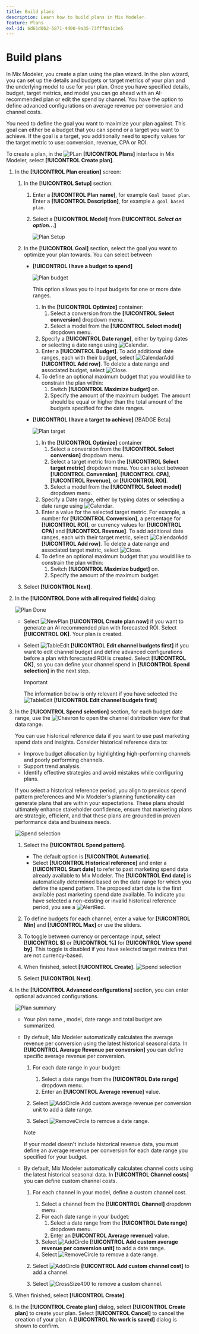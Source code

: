 ```yaml
---
title: Build plans
description: Learn how to build plans in Mix Modeler.
feature: Plans
exl-id: 6d61d0b2-5871-4d00-9a35-73fff0a1c3e5
---
```


# Build plans

In Mix Modeler, you create a plan using the plan wizard. In the plan wizard, you can set up the details and budgets or target metrics of your plan and the underlying model to use for your plan. Once you have specified details, budget, target metrics, and model you can go ahead with an AI-recommended plan or edit the spend by channel. You have the option to define advanced configurations on average revenue per conversion and channel costs. 

You need to define the goal you want to maximize your plan against. This goal can either be a budget that you can spend or a target you want to achieve. If the goal is a target, you additionally need to specify values for the target metric to use: conversion, revenue, CPA or ROI. 

To create a plan, in the ![PLan](/help/assets/icons/FileChart.svg) **[!UICONTROL Plans]** interface in Mix Modeler, select **[!UICONTROL Create plan]**.


1. In the **[!UICONTROL Plan creation]** screen:

   1. In the **[!UICONTROL Setup]** section:

      1. Enter a **[!UICONTROL Plan name]**, for example `Goal based plan`. Enter a **[!UICONTROL Description]**, for example `A goal based plan`.
      1. Select a **[!UICONTROL Model]** from **[!UICONTROL _Select an option.._.]**

         ![Plan Setup](/help/assets/plan-setup.png)

   1. In the **[!UICONTROL Goal]** section, select the goal you want to optimize your plan towards. You can select between

         * **[!UICONTROL I have a budget to spend]**

           ![Plan budget](../assets/plan-budget.png)

            This option allows you to input budgets for one or more date ranges. 

            1. In the **[!UICONTROL Optimize]** container:
               1. Select a conversion from the **[!UICONTROL Select conversion]** dropdown menu.
               1. Select a model from the **[!UICONTROL Select model]** dropdown menu.
            1. Specify a **[!UICONTROL Date range]**, either by typing dates or selecting a date range using ![Calendar](/help/assets/icons/Calendar.svg).
            1. Enter a **[!UICONTROL Budget]**.
               To add additional date ranges, each with their budget, select ![CalendarAdd](/help/assets/icons/CalendarAdd.svg) **[!UICONTROL Add row]**.
               To delete a date range and associated budget, select ![Close](/help/assets/icons/Close.svg).
            1. To define an optional maximum budget that you would like to constrain the plan within:
               1. Switch **[!UICONTROL Maximize budget]** on.
               1. Specify the amount of the maximum budget. The amount should be equal or higher than the total amount of the budgets specified for the date ranges.


         * **[!UICONTROL I have a target to achieve]** [!BADGE Beta]

           ![Plan target](../assets/plan-target.png)

            1. In the **[!UICONTROL Optimize]** container
               1. Select a conversion from the **[!UICONTROL Select conversion]** dropdown menu.
               1. Select a target metric from the **[!UICONTROL Select target metric]** dropdown menu. You can select between **[!UICONTROL Conversion]**, **[!UICONTROL CPA]**, **[!UICONTROL Revenue]**, or **[!UICONTROL ROI]**.
               1. Select a model from the **[!UICONTROL Select model]** dropdown menu.
            1. Specify a Date range, either by typing dates or selecting a date range using ![Calendar](/help/assets/icons/Calendar.svg).
            1. Enter a value for the selected target metric. For example, a number for **[!UICONTROL Conversion]**, a percentage for **[!UICONTROL ROI]**, or currency values for **[!UICONTROL CPA]** and **[!UICONTROL Revenue]**.
               To add additional date ranges, each with their target metric, select ![CalendarAdd](/help/assets/icons/CalendarAdd.svg) **[!UICONTROL Add row]**.
               To delete a date range and associated target metric, select ![Close](/help/assets/icons/Close.svg).
            1. To define an optional maximum budget that you would like to constrain the plan within:
               1. Switch **[!UICONTROL Maximize budget]** on.
               1. Specify the amount of the maximum budget.


   1. Select **[!UICONTROL Next]**.

1. In the **[!UICONTROL Done with all required fields]** dialog:

    ![Plan Done](/help/assets/plan-done-required-fields.png)

    * Select ![NewPlan](/help/assets/icons/NewPlan.svg) **[!UICONTROL Create plan now]** if you want to generate an AI recommended plan with forecasted ROI. Select **[!UICONTROL OK]**. Your plan is created. 

   



    * Select ![TableEdit](/help/assets/icons/TableEdit.svg) **[!UICONTROL Edit channel budgets first]** if you want to edit channel budget and define advanced configurations before a plan with forecasted ROI is created.  Select **[!UICONTROL OK]**, so you can define your channel spend in **[!UICONTROL Spend selection]** in the next step.

    
      >[!IMPORTANT]
      >
      >The information below is only relevant if you have selected the ![TableEdit](/help/assets/icons/TableEdit.svg) **[!UICONTROL Edit channel budgets first]**


1. In the **[!UICONTROL Spend selection]** section, for each budget date range, use the ![Chevron](/help/assets/icons/ChevronRight.svg) to open the channel distribution view for that data range.

    You can use historical reference data if you want to use past marketing spend data and insights. Consider historical reference data to:

    * Improve budget allocation by highlighting high-performing channels and poorly performing channels.
    * Support trend analysis. 
    * Identify effective strategies and avoid mistakes while configuring plans. 
    
    If you select a historical reference period, you align to previous spend pattern preferences and Mix Modeler's planning functionality can generate plans that are within your expectations. These plans should ultimately enhance stakeholder confidence, ensure that marketing plans are strategic, efficient, and that these plans are grounded in proven performance data and business needs.

    ![Spend selection](/help/assets/plan-spend-selection.png)

    1. Select the **[!UICONTROL Spend pattern]**. 
 
       * The default option is **[!UICONTROL Automatic]**. 
       * Select **[!UICONTROL Historical reference]** and enter a **[!UICONTROL Start date]** to refer to past marketing spend data already available to Mix Modeler. The **[!UICONTROL End date]** is automatically determined based on the date range for which you define the spend pattern. The proposed start date is the first available past marketing spend date available. To indicate you have selected a non-existing or invalid historical reference period, you see a ![AlertRed](/help/assets/icons/AlertRed.svg).

    1. To define budgets for each channel, enter a value for **[!UICONTROL Min]** and **[!UICONTROL Max]** or use the sliders.

    1. To toggle between currency or percentage input, select **[!UICONTROL $]** or **[!UICONTROL %]** for **[!UICONTROL View spend by]**. This toggle is disabled if you have selected target metrics that are not currency-based.

    1. When finished, select **[!UICONTROL Create]**. 
       ![Spend selection](/help/assets/plan-spend-selection.png)

    1. Select **[!UICONTROL Next]**.


   
1. In the **[!UICONTROL Advanced configurations]** section, you can enter optional advanced configurations.

   ![Plan summary](../assets/plan-advanced-configurations.png)

   * Your plan name , model, date range and total budget are summarized.

   * By default, Mix Modeler automatically calculates the average revenue per conversion using the latest historical seasonal data. In **[!UICONTROL Average Revenue per conversion]** you can define specific average revenue per conversion.

     1. For each date range in your budget:
   
        1. Select a date range from the **[!UICONTROL Date range]** dropdown menu.
        1. Enter an **[!UICONTROL Average revenue]** value.
   
     1. Select ![AddCircle](/help/assets/icons/AddCircle.svg) Add custom average revenue per conversion unit to add a date range.
     1. Select ![RemoveCircle](/help/assets/icons/RemoveCircle.svg) to remove a date range.

     >[!NOTE]
     >
     >If your model doesn't include historical revenue data, you must define an average revenue per conversion for each date range you specified for your budget.
     >

   * By default, Mix Modeler automatically calculates channel costs using the latest historical seasonal data. In **[!UICONTROL Channel costs]** you can define custom channel costs.

     1. For each channel in your model, define a custom channel cost.

        1. Select a channel from the **[!UICONTROL Channel]** dropdown menu.
        1. For each date range in your budget:   
           1. Select a date range from the **[!UICONTROL Date range]** dropdown menu.
           1. Enter an **[!UICONTROL Average revenue]** value.
        1. Select ![AddCircle](/help/assets/icons/AddCircle.svg) **[!UICONTROL Add custom average revenue per conversion unit]** to add a date range.
        1. Select ![RemoveCircle](/help/assets/icons/RemoveCircle.svg) to remove a date range.

     1. Select ![AddCircle](/help/assets/icons/AddCircle.svg) **[!UICONTROL Add custom channel cost]** to add a channel.
     1. Select ![CrossSize400](/help/assets/icons/CrossSize400.svg) to remove a custom channel.

        
1. When finished, select **[!UICONTROL Create]**. 

1. In the **[!UICONTROL Create plan]** dialog, select **[!UICONTROL Create plan]** to create your plan. Select **[!UICONTROL Cancel]** to cancel the creation of your plan. A **[!UICONTROL No work is saved]** dialog is shown to confirm.

